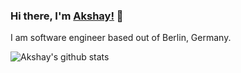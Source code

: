 ### Hi there, I'm [Akshay!](https://dev.to/akshaydk) 👋
I am software engineer based out of Berlin, Germany.
<br />


![Akshay's github stats](https://github-readme-stats-git-masterrstaa-rickstaa.vercel.app/api?username=akshaydk&count_private=true&show_icons=true&theme=radical&include_all_commits=true&hide=contribs)
